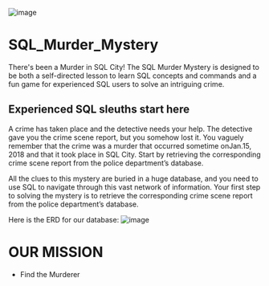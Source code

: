 ![image](https://user-images.githubusercontent.com/104670003/183476782-08733321-f867-4e06-8315-dd9a595762f7.png)






# SQL_Murder_Mystery
There's been a Murder in SQL City! The SQL Murder Mystery is designed to be both a self-directed lesson to learn SQL concepts and commands and a fun game for experienced SQL users to solve an intriguing crime.

## Experienced SQL sleuths start here 
A crime has taken place and the detective needs your help. The detective gave you the crime scene report, but you somehow lost it. You vaguely remember that the crime was a ​murder​ that occurred sometime on ​Jan.15, 2018​ and that it took place in ​SQL City​. Start by retrieving the corresponding crime scene report from the police department’s database.

All the clues to this mystery are buried in a huge database, and you need to use SQL to navigate through this vast network of information. Your first step to solving the mystery is to retrieve the corresponding crime scene report from the police department’s database. 
 
 Here is the ERD for our database:
 ![image](https://user-images.githubusercontent.com/104670003/183323030-d1353cb9-79f3-4aab-9a2d-df6ebf82e56a.png)
 
 # OUR MISSION
 
  - Find the Murderer

 
 
